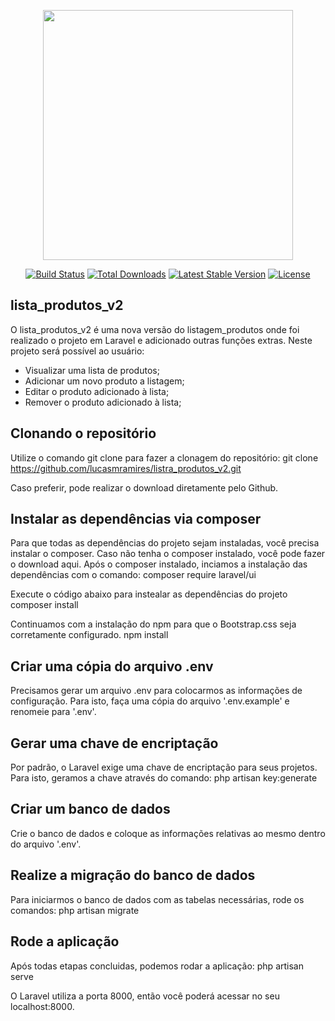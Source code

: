 <p align="center"><img src="https://res.cloudinary.com/dtfbvvkyp/image/upload/v1566331377/laravel-logolockup-cmyk-red.svg" width="400"></p>

<p align="center">
<a href="https://travis-ci.org/laravel/framework"><img src="https://travis-ci.org/laravel/framework.svg" alt="Build Status"></a>
<a href="https://packagist.org/packages/laravel/framework"><img src="https://poser.pugx.org/laravel/framework/d/total.svg" alt="Total Downloads"></a>
<a href="https://packagist.org/packages/laravel/framework"><img src="https://poser.pugx.org/laravel/framework/v/stable.svg" alt="Latest Stable Version"></a>
<a href="https://packagist.org/packages/laravel/framework"><img src="https://poser.pugx.org/laravel/framework/license.svg" alt="License"></a>
</p>

## lista_produtos_v2
O lista_produtos_v2 é uma nova versão do listagem_produtos onde foi realizado o projeto em Laravel e adicionado outras funções extras.
Neste projeto será possível ao usuário:

- Visualizar uma lista de produtos;
- Adicionar um novo produto a listagem;
- Editar o produto adicionado à lista;
- Remover o produto adicionado à lista;


## Clonando o repositório
Utilize o comando git clone para fazer a clonagem do repositório:
git clone https://github.com/lucasmramires/listra_produtos_v2.git

Caso preferir, pode realizar o download diretamente pelo Github.


## Instalar as dependências via composer
Para que todas as dependências do projeto sejam instaladas, você precisa instalar o composer. Caso não tenha o composer instalado, você pode fazer o download aqui.
Após o composer instalado, inciamos a instalação das dependências com o comando:
composer require laravel/ui

Execute o código abaixo para instealar as dependências do projeto
composer install

Continuamos com a instalação do npm para que o Bootstrap.css seja corretamente configurado.
npm install

## Criar uma cópia do arquivo .env
Precisamos gerar um arquivo .env para colocarmos as informações de configuração. Para isto, faça uma cópia do arquivo '.env.example' e renomeie para '.env'.

## Gerar uma chave de encriptação
Por padrão, o Laravel exige uma chave de encriptação para seus projetos. Para isto, geramos a chave através do comando:
php artisan key:generate

## Criar um banco de dados
Crie o banco de dados e coloque as informações relativas ao mesmo dentro do arquivo '.env'.

## Realize a migração do banco de dados
Para iniciarmos o banco de dados com as tabelas necessárias, rode os comandos:
php artisan migrate

## Rode a aplicação
Após todas etapas concluidas, podemos rodar a aplicação:
php artisan serve

O Laravel utiliza a porta 8000, então você poderá acessar no seu localhost:8000.

